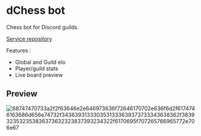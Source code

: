 
# dChess bot
Chess bot for Discord guilds.

[Service repository](https://github.com/humanova/dchess-service)

Features :
- Global and Guild elo
- Player/guild stats
- Live board preview

## Preview
![68747470733a2f2f63646e2e646973636f72646170702e636f6d2f6174746163686d656e74732f3436393133303531333639373733343638362f3839323532353836373632323837393234322f6170695f707265766965772e706e67](https://github.com/humanova/dchess/assets/22047571/d428980b-3665-4109-a9c3-69e8dba01a6e)

